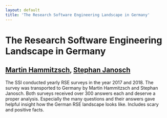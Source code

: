 ```yaml
---
layout: default
title: 'The Research Software Engineering Landscape in Germany'
---
```


# The Research Software Engineering Landscape in Germany

## [Martin Hammitzsch](../../speaker/3ZD3GB/), [Stephan Janosch](../../speaker/BRP7VQ/)

The SSI conducted yearly RSE surveys in the year 2017 and 2018. The survey was transported to Germany by Martin Hammitzsch and Stephan Janosch. Both surveys received over 300 answers each and deserve a proper analysis. Especially the many questions and their answers gave helpful insight how the German RSE landscape looks like. Includes scary and positive facts.